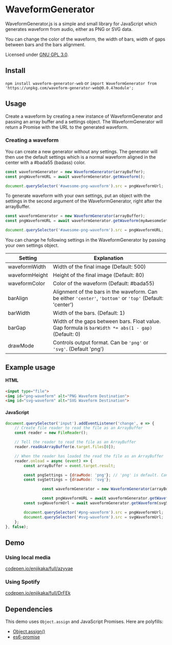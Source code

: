 WaveformGenerator
=================

WaveformGenerator.js is a simple and small library for JavaScript which generates waveform from audio, either as PNG or SVG data.

You can change the color of the waveform, the width of bars, width of gaps between bars and the bars alignment.

Licensed under [GNU GPL 3.0](https://tldrlegal.com/license/gnu-general-public-license-v3-(gpl-3)).

## Install

`npm install waveform-generator-web`
or
`import WaveformGenerator from 'https://unpkg.com/waveform-generator-web@0.0.4?module';`

## Usage

Create a waveform by creating a new instance of WaveformGenerator and passing an array buffer and a settings object. The WaveformGenerator will return a Promise with the URL to the generated waveform.

### Creating a waveform

You can create a new generator without any settings. The generator will then use the default settings which is a normal waveform aligned in the center with a #bada55 (badass) color.

```javascript
const waveformGenerator = new WaveformGenerator(arrayBuffer);
const pngWaveformURL = await waveformGenerator.getWaveform();

document.querySelector('#awesome-png-waveform').src = pngWaveformUrl;
```

To generate waveform with your own settings, put an object with the settings in the second argument of the WaveformGenerator, right after the arrayBuffer.

```javascript
const waveformGenerator = new WaveformGenerator(arrayBuffer);
const pngWaveformURL = await waveformGenerator.getWaveform(myAwesomeSettings);

document.querySelector('#awesome-png-waveform').src = pngWaveformURL;
```
You can change he following settings in the WaveformGenerator by passing your own settings object.

|Setting|Explanation|
|--- | ---|
|waveformWidth|Width of the final image (Default: 500)|
|waveformHeight|Height of the final image (Default: 80)|
|waveformColor|Color of the waveform (Default: #bada55)|
|barAlign|Alignment of the bars in the waveform. Can be either ```'center'```, ```'bottom'``` or ```'top'``` (Default: 'center')|
|barWidth|Width of the bars. (Default: 1)|
|barGap|Width of the gaps between bars. Float value. Gap formula is ```barWidth *= abs(1 - gap)``` (Default: 0)|
|drawMode|Controls output format. Can be ```'png'``` or ```'svg'```. (Default 'png')|

## Example usage

#### HTML
```html
<input type="file">
<img id="png-waveform" alt="PNG Waveform Destination">
<img id="svg-waveform" alt="SVG Waveform Destination">
```
#### JavaScript
```javascript
document.querySelector('input').addEventListener('change', e => {
	// Create file reader to read the file as an ArrayBuffer
	const reader = new FileReader();

	// Tell the reader to read the file as an ArrayBuffer
	reader.readAsArrayBuffer(e.target.files[0]);

	// When the reader has loaded the read the file as an ArrayBuffer
	reader.onload = async (event) => {
		const arrayBuffer = event.target.result;

		const pngSettings = {drawMode: 'png'}; // 'png' is default. Can be omitted.
		const svgSettings = {drawMode: 'svg'};

                const waveformGenerator = new WaveformGenerator(arrayBuffer);

                const pngWaveformURL = await waveformGenerator.getWaveform(pngSettings);
		const svgWaveformUrl = await waveformGenerator.getWaveform(svgSettings);

		document.querySelector('#png-waveform').src = pngWaveformUrl;
		document.querySelector('#svg-waveform').src = svgWaveformUrl;
	};
}, false);
```

## Demo

### Using local media

[codepen.io/enjikaka/full/azyvae](http://codepen.io/enjikaka/full/azyvae)

### Using Spotify

[codepen.io/enjikaka/full/DrFEk](http://codepen.io/enjikaka/full/DrFEk)

## Dependencies

This demo uses ```Object.assign``` and JavaScript Promises.
Here are polyfills:

- [Object.assign()](https://developer.mozilla.org/en-US/docs/Web/JavaScript/Reference/Global_Objects/Object/assign)
- [es6-promise](https://github.com/jakearchibald/es6-promise)


